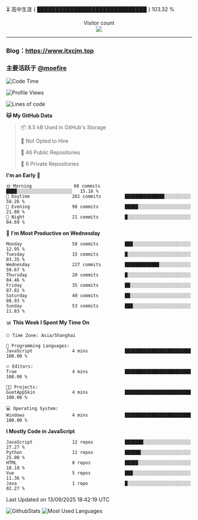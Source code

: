 ⏳ 高中生涯 { ██████████████████████████████ } 103.32 %
<p align="center"> 
  Visitor count<br>
  <img src="https://profile-counter.glitch.me/itxcjm/count.svg" />
</p>

---
### Blog：https://www.itxcjm.top
### 主要活跃于 [@moefire](https://github.com/moefire)
<!--START_SECTION:waka-->
![Code Time](http://img.shields.io/badge/Code%20Time-152%20hrs%2038%20mins-blue)

![Profile Views](http://img.shields.io/badge/Profile%20Views-1-blue)

![Lines of code](https://img.shields.io/badge/From%20Hello%20World%20I%27ve%20Written-865.6%20thousand%20lines%20of%20code-blue)

**🐱 My GitHub Data** 

> 📦 8.5 kB Used in GitHub's Storage 
 > 
> 🚫 Not Opted to Hire
 > 
> 📜 46 Public Repositories 
 > 
> 🔑 6 Private Repositories 
 > 
**I'm an Early 🐤** 

```text
🌞 Morning                68 commits          ████░░░░░░░░░░░░░░░░░░░░░   15.18 % 
🌆 Daytime                261 commits         ███████████████░░░░░░░░░░   58.26 % 
🌃 Evening                98 commits          █████░░░░░░░░░░░░░░░░░░░░   21.88 % 
🌙 Night                  21 commits          █░░░░░░░░░░░░░░░░░░░░░░░░   04.69 % 
```
📅 **I'm Most Productive on Wednesday** 

```text
Monday                   58 commits          ███░░░░░░░░░░░░░░░░░░░░░░   12.95 % 
Tuesday                  15 commits          █░░░░░░░░░░░░░░░░░░░░░░░░   03.35 % 
Wednesday                227 commits         █████████████░░░░░░░░░░░░   50.67 % 
Thursday                 20 commits          █░░░░░░░░░░░░░░░░░░░░░░░░   04.46 % 
Friday                   35 commits          ██░░░░░░░░░░░░░░░░░░░░░░░   07.81 % 
Saturday                 40 commits          ██░░░░░░░░░░░░░░░░░░░░░░░   08.93 % 
Sunday                   53 commits          ███░░░░░░░░░░░░░░░░░░░░░░   11.83 % 
```


📊 **This Week I Spent My Time On** 

```text
🕑︎ Time Zone: Asia/Shanghai

💬 Programming Languages: 
JavaScript               4 mins              █████████████████████████   100.00 % 

🔥 Editors: 
Trae                     4 mins              █████████████████████████   100.00 % 

🐱‍💻 Projects: 
GuetAppSkin              4 mins              █████████████████████████   100.00 % 

💻 Operating System: 
Windows                  4 mins              █████████████████████████   100.00 % 
```

**I Mostly Code in JavaScript** 

```text
JavaScript               12 repos            ███████░░░░░░░░░░░░░░░░░░   27.27 % 
Python                   11 repos            ██████░░░░░░░░░░░░░░░░░░░   25.00 % 
HTML                     8 repos             █████░░░░░░░░░░░░░░░░░░░░   18.18 % 
Vue                      5 repos             ███░░░░░░░░░░░░░░░░░░░░░░   11.36 % 
Java                     1 repo              █░░░░░░░░░░░░░░░░░░░░░░░░   02.27 % 
```




 Last Updated on 13/09/2025 18:42:19 UTC
<!--END_SECTION:waka-->
![GithubStats](https://github-readme-stats-blue-three.vercel.app/api?username=itxcjm&show_icons=true&theme=light&layout=compact&locale=cn&include_all_commits=true&count_private=true&role=OWNER,ORGANIZATION_MEMBER,COLLABORATOR)
![Most Used Languages](https://github-readme-stats-blue-three.vercel.app/api/top-langs/?username=itxcjm&theme=light&layout=compact&count_private=true&role=OWNER,ORGANIZATION_MEMBER,COLLABORATOR)
